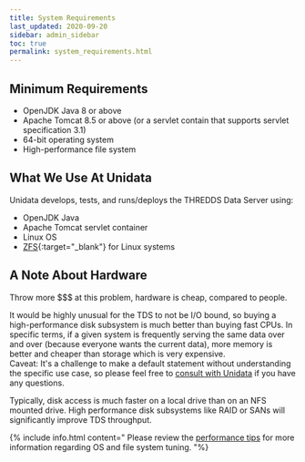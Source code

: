 ```yaml
---
title: System Requirements
last_updated: 2020-09-20
sidebar: admin_sidebar
toc: true
permalink: system_requirements.html
---
```


## Minimum Requirements

* OpenJDK Java 8 or above
* Apache Tomcat 8.5 or above (or a servlet contain that supports servlet specification 3.1)
* 64-bit operating system
* High-performance file system


## What We Use At Unidata

Unidata develops, tests, and runs/deploys the THREDDS Data Server using:
 
* OpenJDK Java 
* Apache Tomcat servlet container
* Linux OS
* [ZFS](https://zfsonlinux.org/){:target="_blank"} for Linux systems


## A Note About Hardware

Throw more $$$ at this problem, hardware is cheap, compared to people.

It would be highly unusual for the TDS to not be I/O bound, so buying a high-performance disk subsystem is much better than buying fast CPUs. 
In specific terms, if a given system is frequently serving the same data over and over (because everyone wants the current data), more memory is better and cheaper than storage which is very expensive.  
Caveat: It's a challenge to make a default statement without understanding the specific use case, so please feel free to [consult with Unidata](mailto:{{site.feedback_email}}) if you have any questions.

Typically, disk access is much faster on a local drive than on an NFS mounted drive. 
High performance disk subsystems like RAID or SANs will significantly improve TDS throughput.

{% include info.html content="
Please review the [performance tips](performance_tips.html) for more information regarding OS and file system tuning.
"%}
